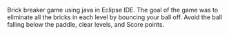 Brick breaker game using java in Eclipse IDE. The goal of the game was to eliminate all the bricks in each level by bouncing your ball off. Avoid the ball falling below the paddle, clear levels, and Score points.
